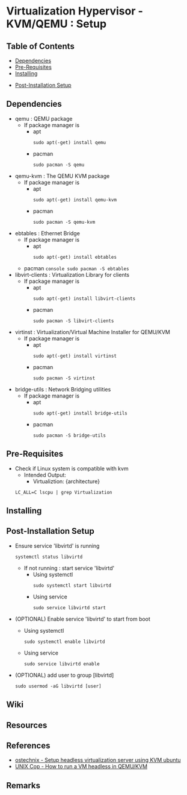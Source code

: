 # Virtualization Hypervisor - KVM/QEMU : Setup

## Table of Contents
+ [Dependencies](#dependencies)
+ [Pre-Requisites](#pre-requisites)
+ [Installing](#installing)
- [Post-Installation Setup](#post-installation-setup)

## Dependencies
- qemu : QEMU package
    - If package manager is
        - apt
            ```console
            sudo apt(-get) install qemu
            ```
        - pacman
            ```console
            sudo pacman -S qemu
            ```        
- qemu-kvm : The QEMU KVM package
    - If package manager is
        - apt
            ```console
            sudo apt(-get) install qemu-kvm
            ```
        - pacman
            ```console
            sudo pacman -S qemu-kvm
            ```        
- ebtables : Ethernet Bridge
    - If package manager is 
        - apt
            ```console
            sudo apt(-get) install ebtables
            ```
	- pacman
            ```console
            sudo pacman -S ebtables
            ```
- libvirt-clients : Virtualization Library for clients
    - If package manager is
        - apt
            ```console
            sudo apt(-get) install libvirt-clients
            ```
        - pacman
            ```console
            sudo pacman -S libvirt-clients
            ```        
- virtinst : Virtualization/Virtual Machine Installer for QEMU/KVM
    - If package manager is
        - apt
            ```console
            sudo apt(-get) install virtinst
            ```
        - pacman
            ```console
            sudo pacman -S virtinst
            ```  
- bridge-utils : Network Bridging utilities
    - If package manager is
        - apt
            ```console
            sudo apt(-get) install bridge-utils
            ```
        - pacman
            ```console
            sudo pacman -S bridge-utils
            ```  

## Pre-Requisites
- Check if Linux system is compatible with kvm
    - Intended Output: 
    	+ Virtualiztion: {architecture}
    ```console
    LC_ALL=C lscpu | grep Virtualization
    ```

## Installing

## Post-Installation Setup
- Ensure service 'libvirtd' is running
    ```console
    systemctl status libvirtd
    ```
    - If not running : start service 'libvirtd'
        - Using systemctl
            ```console
            sudo systemctl start libvirtd
            ```
        - Using service
            ```console
            sudo service libvirtd start
            ```
- (OPTIONAL) Enable service 'libvirtd' to start from boot
    - Using systemctl
        ```console
        sudo systemctl enable libvirtd
        ```
    - Using service
        ```console
        sudo service libvirtd enable
        ```

- (OPTIONAL) add user to group [libvirtd]
    ```console
    sudo usermod -aG libvirtd [user]
    ```

## Wiki

## Resources

## References
+ [ostechnix - Setup headless virtualization server using KVM ubuntu](https://ostechnix.com/setup-headless-virtualization-server-using-kvm-ubuntu/)
+ [UNIX Cop - How to run a VM headless in QEMU/KVM](https://unixcop.com/how-to-run-a-vm-headless-in-qemu-kvm/)

## Remarks
